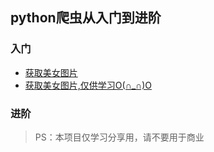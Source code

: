 ## python爬虫从入门到进阶

### 入门

- [获取美女图片](<https://github.com/CrazyXiao/learn-python/blob/master/spider/mmeizi.py>)
- [获取美女图片,仅供学习O(∩_∩)O](<https://github.com/CrazyXiao/learn-python/blob/master/spider/mtupian.py>)

### 进阶



> PS：本项目仅学习分享用，请不要用于商业